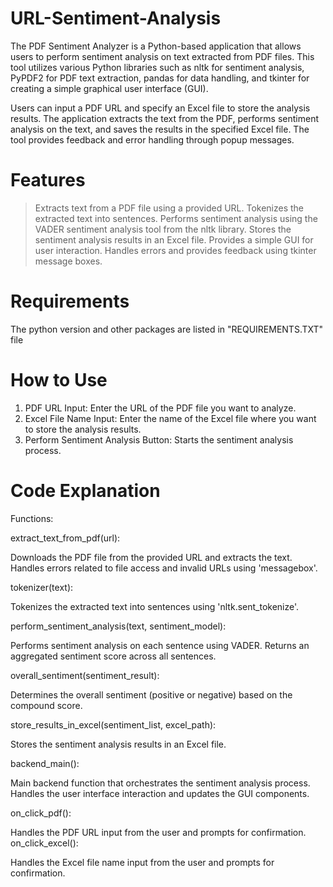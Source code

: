 # URL-Sentiment-Analysis
The PDF Sentiment Analyzer is a Python-based application that allows users to perform sentiment analysis on text extracted from PDF files. This tool utilizes various Python libraries such as nltk for sentiment analysis, PyPDF2 for PDF text extraction, pandas for data handling, and tkinter for creating a simple graphical user interface (GUI).

Users can input a PDF URL and specify an Excel file to store the analysis results. The application extracts the text from the PDF, performs sentiment analysis on the text, and saves the results in the specified Excel file. The tool provides feedback and error handling through popup messages.

# Features
> Extracts text from a PDF file using a provided URL.
> Tokenizes the extracted text into sentences.
> Performs sentiment analysis using the VADER sentiment analysis tool from the nltk library.
> Stores the sentiment analysis results in an Excel file.
> Provides a simple GUI for user interaction.
> Handles errors and provides feedback using tkinter message boxes.

# Requirements
The python version and other packages are listed in "REQUIREMENTS.TXT" file

# How to Use
1. PDF URL Input: Enter the URL of the PDF file you want to analyze.
2. Excel File Name Input: Enter the name of the Excel file where you want to store the analysis results.
3. Perform Sentiment Analysis Button: Starts the sentiment analysis process.

# Code Explanation
Functions:

extract_text_from_pdf(url):

Downloads the PDF file from the provided URL and extracts the text.
Handles errors related to file access and invalid URLs using 'messagebox'.

tokenizer(text):

Tokenizes the extracted text into sentences using 'nltk.sent_tokenize'.

perform_sentiment_analysis(text, sentiment_model):

Performs sentiment analysis on each sentence using VADER.
Returns an aggregated sentiment score across all sentences.

overall_sentiment(sentiment_result):

Determines the overall sentiment (positive or negative) based on the compound score.

store_results_in_excel(sentiment_list, excel_path):

Stores the sentiment analysis results in an Excel file.

backend_main():

Main backend function that orchestrates the sentiment analysis process.
Handles the user interface interaction and updates the GUI components.

on_click_pdf():

Handles the PDF URL input from the user and prompts for confirmation.
on_click_excel():

Handles the Excel file name input from the user and prompts for confirmation.

